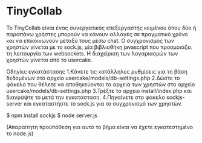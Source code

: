 # TinyCollab

To TinyCollab είναι ένας συνεργατικός επεξεργαστής κειμένου όπου δύο ή παραπάνω χρήστες μπορούν να κάνουν αλλαγές σε πραγματικό χρόνο και να επικοινωνούν μεταξύ τους μέσω chat.
Ο συγχρονισμός των χρηστών γίνεται με το sock.js, μία βιβλιοθήκη javascript που προσμοιάζει τη λειτουργία των websockets. 
Η διαχείριση των λογαριασμών των χρηστών γίνεται από το usercake. 


Οδηγίες εγκατάστασης
1.Κάνετε τις κατάλληλες ρυθμίσεις για τη βάση δεδομένων στο αρχείο usercake/models/db-settings.php
2.Δώστε το φάκελο που θέλετε να αποθηκεύονται τα αρχεία των χρηστών στο αρχείο usercake/models/db-settings.php 
3.Τρέξτε το αρχειο install/index.php και διαγράψτε το μετά την εγκατάσταση. 
4.Πηγαίνετε στο φάκελο sockjs-server και εγκαταστήστε το sock.js για το συγχρονισμό των χρηστών. 

$ npm install sockjs
$ node server.js

(Απαραίτητη προϋπόθεση για αυτό το βήμα είναι να έχετε εγκατεστημένο το node.js)

